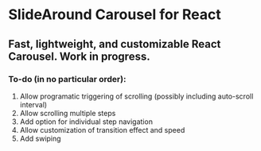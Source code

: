# SlideAround Carousel for React

## Fast, lightweight, and customizable React Carousel. Work in progress.

### To-do (in no particular order):

1. Allow programatic triggering of scrolling (possibly including auto-scroll interval)
2. Allow scrolling multiple steps
3. Add option for individual step navigation
4. Allow customization of transition effect and speed
5. Add swiping
